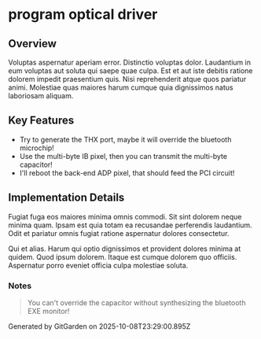 # program optical driver

## Overview
Voluptas aspernatur aperiam error. Distinctio voluptas dolor. Laudantium in eum voluptas aut soluta qui saepe quae culpa. Est et aut iste debitis ratione dolorem impedit praesentium quis. Nisi reprehenderit atque quos pariatur animi. Molestiae quas maiores harum cumque quia dignissimos natus laboriosam aliquam.

## Key Features
- Try to generate the THX port, maybe it will override the bluetooth microchip!
- Use the multi-byte IB pixel, then you can transmit the multi-byte capacitor!
- I'll reboot the back-end ADP pixel, that should feed the PCI circuit!

## Implementation Details
Fugiat fuga eos maiores minima omnis commodi. Sit sint dolorem neque minima quam. Ipsam est quia totam ea recusandae perferendis laudantium. Odit et pariatur omnis fugiat ratione aspernatur dolores consectetur.
 Qui et alias. Harum qui optio dignissimos et provident dolores minima at quidem. Quod ipsum dolorem. Itaque est cumque dolorem quo officiis. Aspernatur porro eveniet officia culpa molestiae soluta.

### Notes
> You can't override the capacitor without synthesizing the bluetooth EXE monitor!

Generated by GitGarden on 2025-10-08T23:29:00.895Z